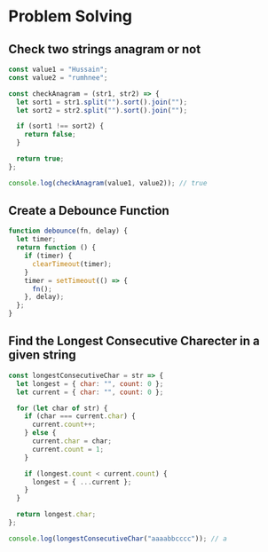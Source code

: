 # Problem Solving

## Check two strings anagram or not

```js
const value1 = "Hussain";
const value2 = "rumhnee";

const checkAnagram = (str1, str2) => {
  let sort1 = str1.split("").sort().join("");
  let sort2 = str2.split("").sort().join("");

  if (sort1 !== sort2) {
    return false;
  }

  return true;
};

console.log(checkAnagram(value1, value2)); // true
```

## Create a Debounce Function

```js
function debounce(fn, delay) {
  let timer;
  return function () {
    if (timer) {
      clearTimeout(timer);
    }
    timer = setTimeout(() => {
      fn();
    }, delay);
  };
}
```

## Find the Longest Consecutive Charecter in a given string

```js
const longestConsecutiveChar = str => {
  let longest = { char: "", count: 0 };
  let current = { char: "", count: 0 };

  for (let char of str) {
    if (char === current.char) {
      current.count++;
    } else {
      current.char = char;
      current.count = 1;
    }

    if (longest.count < current.count) {
      longest = { ...current };
    }
  }

  return longest.char;
};

console.log(longestConsecutiveChar("aaaabbcccc")); // a
```